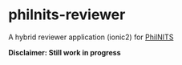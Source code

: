 # philnits-reviewer
A hybrid reviewer application (ionic2) for [PhilNITS](http://www.philnits.org/)

**Disclaimer: Still work in progress**
